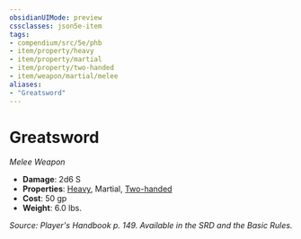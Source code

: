 ```yaml
---
obsidianUIMode: preview
cssclasses: json5e-item
tags:
- compendium/src/5e/phb
- item/property/heavy
- item/property/martial
- item/property/two-handed
- item/weapon/martial/melee
aliases: 
- "Greatsword"
---
```

# Greatsword
*Melee Weapon*  

- **Damage**: 2d6 S
- **Properties**: [Heavy](rules/item-properties.md#Heavy), Martial, [Two-handed](rules/item-properties.md#Two-handed)
- **Cost**: 50 gp
- **Weight**: 6.0 lbs.

*Source: Player's Handbook p. 149. Available in the SRD and the Basic Rules.*